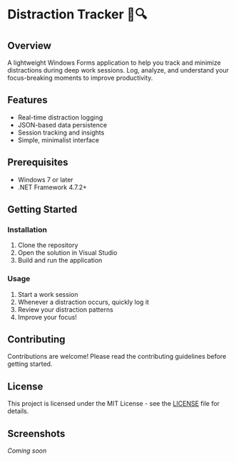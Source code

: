 # Distraction Tracker 🚫🔍

## Overview

A lightweight Windows Forms application to help you track and minimize distractions during deep work sessions. Log, analyze, and understand your focus-breaking moments to improve productivity.

## Features

- Real-time distraction logging
- JSON-based data persistence
- Session tracking and insights
- Simple, minimalist interface

## Prerequisites

- Windows 7 or later
- .NET Framework 4.7.2+

## Getting Started

### Installation

1. Clone the repository
2. Open the solution in Visual Studio
3. Build and run the application

### Usage

1. Start a work session
2. Whenever a distraction occurs, quickly log it
3. Review your distraction patterns
4. Improve your focus!

## Contributing

Contributions are welcome! Please read the contributing guidelines before getting started.

## License

This project is licensed under the MIT License - see the [LICENSE](LICENSE) file for details.

## Screenshots

_Coming soon_
